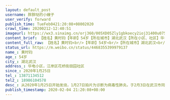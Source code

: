```yaml
---
layout: default_post
username: 胖胖哒的小嫂子
user_verify: forward
publish_time: TueFeb0421:20:08+08002020
crawl_time: 20200212-12:40:51
imageurl: https://wx3.sinaimg.cn/orj360/005XD05Zly1gbkoecy2ioj31400u075s.jpg,https://wx2.sinaimg.cn/orj360/005XD05Zly1gbkoebu2f9j30qo1hce16.jpg
content_brief: 【姓名】黄时钧【年龄】54岁【所在城市】湖北武汉【所在小区、社区】华电小区，江岸区花桥街田园社区【患病时间】2020年1月25日【联系方式】13871134512【其他紧急联系人】18986104578【病情描述】 从2020年1月25日开始发烧，1月27日拍片为诊断为病毒性肺炎。于2月3日在武汉市同济医院本院核酸 ...全文
content_full_raw: 【姓名】黄时钧<br/>【年龄】54岁<br/>【所在城市】湖北武汉<br/>【所在小区、社区】华电小区，江岸区花桥街田园社区<br/>【患病时间】2020年1月25日<br/>【联系方式】13871134512<br/>【其他紧急联系人】18986104578<br/>【病情描述】从2020年1月25日开始发烧，1月27日拍片为诊断为病毒性肺炎。于2月3日在武汉市同济医院本院核酸检测为新型冠状病毒阳性。医院以没有床位为由，让在门诊打针，回家自行隔离等待，但这样存在着一定的交叉感染风险。家中仅有一名亲人可以照顾，但也精疲力尽了，还有被感染的风险。虽已上报社区(2020年1月30日以疑似上报，2020年2月3日以确诊上报）社区推医院，医院推社区，流程繁复，层层上报，不知何时能得到入院机会。病人基础病多，有高血压，冠心病，慢性肾功能不全等，心脏还装有支架。目前状态是每天高烧不退，已出现心慌胸闷、呼吸急促乏力的症状，需要吸氧才能有所缓解，情况十分危急。现在一家人非常绝望，不知应该怎么办才能入院治疗，希望有好心人能帮帮忙，跪谢大家了<spanclass="url-icon"><imgalt=[悲伤]src="//h5.sinaimg.cn/m/emoticon/icon/default/d_beishang-f8d6de06c8.png"style="width:1em;height:1em;"/></span><spanclass="url-icon"><imgalt=[悲伤]src="//h5.sinaimg.cn/m/emoticon/icon/default/d_beishang-f8d6de06c8.png"style="width:1em;height:1em;"/></span><adata-url="http://t.cn/A6P86q8e"href="http://weibo.com/p/100101B2094257DB6FABF8499A"data-hide=""><spanclass='url-icon'><imgstyle='width:1rem;height:1rem'src='https://h5.sinaimg.cn/upload/2015/09/25/3/timeline_card_small_location_default.png'></span><spanclass="surl-text">武汉·同济医院外科大楼停车场</span></a>
status_url: https://m.weibo.cn/status/4468355399979137
name_: 黄时钧
age_: 54岁
city_: 湖北武汉
address_: 华电小区，江岸区花桥街田园社区
since_: 2020年1月25日
tel_: 13871134512
tel2_: 18986104578
desc_: 从2020年1月25日开始发烧，1月27日拍片为诊断为病毒性肺炎。于2月3日在武汉市同济医院本院核酸检测为新型冠状病毒阳性。医院以没有床位为由，让在门诊打针，回家自行隔离等待，但这样存在着一定的交叉感染风险。家中仅有一名亲人可以照顾，但也精疲力尽了，还有被感染的风险。虽已上报社区(2020年1月30日以疑似上报，2020年2月3日以确诊上报）社区推医院，医院推社区，流程繁复，层层上报，不知何时能得到入院机会。病人基础病多，有高血压，冠心病，慢性肾功能不全等，心脏还装有支架。目前状态是每天高烧不退，已出现心慌胸闷、呼吸急促乏力的症状，需要吸氧才能有所缓解，情况十分危急。现在一家人非常绝望，不知应该怎么办才能入院治疗，希望有好心人能帮帮忙，跪谢大家了<spanclass="url-icon"><imgalt=[悲伤]src="//h5.sinaimg.cn/m/emoticon/icon/default/d_beishang-f8d6de06c8.png"style="width1em;height1em;"/></span><spanclass="url-icon"><imgalt=[悲伤]src="//h5.sinaimg.cn/m/emoticon/icon/default/d_beishang-f8d6de06c8.png"style="width1em;height1em;"/></span><adata-url="http//t.cn/A6P86q8e"href="http//weibo.com/p/100101B2094257DB6FABF8499A"data-hide=""><spanclass='url-icon'><imgstyle='width1rem;height1rem'src='https//h5.sinaimg.cn/upload/2015/09/25/3/timeline_card_small_location_default.png'></span><spanclass="surl-text">武汉·同济医院外科大楼停车场</span></a>
publish_timestamp: 2020-02-04 21:20:08+08:00
---
```

